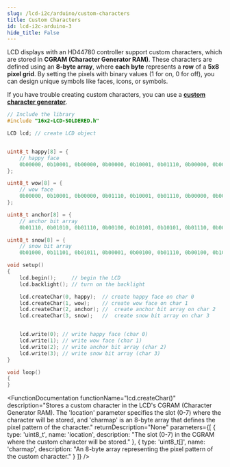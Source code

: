 ```yaml
---
slug: /lcd-i2c/arduino/custom-characters
title: Custom Characters
id: lcd-i2c-arduino-3
hide_title: False
---
```


LCD displays with an HD44780 controller support custom characters, which are stored in **CGRAM (Character Generator RAM)**. These characters are defined using an **8-byte array**, where **each byte** represents a **row** of a **5x8 pixel grid**. By setting the pixels with binary values (1 for on, 0 for off), you can design unique symbols like faces, icons, or symbols.

<InfoBox>If you have trouble creating custom characters, you can use a [**custom character generator**](https://maxpromer.github.io/LCD-Character-Creator/). </InfoBox>

```cpp
// Include the library
#include "16x2-LCD-SOLDERED.h"

LCD lcd; // create LCD object


uint8_t happy[8] = {
    // happy face
    0b00000, 0b10001, 0b00000, 0b00000, 0b10001, 0b01110, 0b00000, 0b00000,
};

uint8_t wow[8] = {
    // wow face
    0b00000, 0b10001, 0b00000, 0b01110, 0b10001, 0b01110, 0b00000, 0b00000,
};

uint8_t anchor[8] = {
    // anchor bit array
    0b01110, 0b01010, 0b01110, 0b00100, 0b10101, 0b10101, 0b01110, 0b00100};

uint8_t snow[8] = {
    // snow bit array
    0b01000, 0b11101, 0b01011, 0b00001, 0b00100, 0b01110, 0b00100, 0b10000};

void setup()
{
    lcd.begin();     // begin the LCD
    lcd.backlight(); // turn on the backlight

    lcd.createChar(0, happy);  // create happy face on char 0
    lcd.createChar(1, wow);    // create wow face on char 1
    lcd.createChar(2, anchor); //  create anchor bit array on char 2
    lcd.createChar(3, snow);   //  create snow bit array on char 3


    lcd.write(0); // write happy face (char 0)
    lcd.write(1); // write wow face (char 1)
    lcd.write(2); // write anchor bit array (char 2)
    lcd.write(3); // write snow bit array (char 3)
}

void loop()
{
}
```

<FunctionDocumentation
  functionName="lcd.createChar()"
  description="Stores a custom character in the LCD's CGRAM (Character Generator RAM). The 'location' parameter specifies the slot (0-7) where the character will be stored, and 'charmap' is an 8-byte array that defines the pixel pattern of the character."
  returnDescription="None"
  parameters={[ 
    { type: 'uint8_t', name: 'location', description: "The slot (0-7) in the CGRAM where the custom character will be stored." },
    { type: 'uint8_t[]', name: 'charmap', description: "An 8-byte array representing the pixel pattern of the custom character." }
  ]}
/>

<CenteredImage src="/img/lcd-i2c/custom_chars.png" alt="tca schematic" caption="LCD Preview" width="700px" />

<QuickLink 
  title="Custom_Chars.ino" 
  description="Example file for displaying custom characters using the LCD I2C display"
  url="https://github.com/SolderedElectronics/Soldered-16x2-LCD-Arduino-Library/blob/main/examples/Custom_Chars/Custom_Chars.ino" 
/>